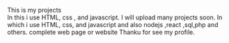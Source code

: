 This is my projects  
In this i use  HTML, css , and javascript.
I will upload many projects soon.
In which i use HTML, css, and javascript and also nodejs ,react ,sql,php and others.
complete web page or website 
Thanku for see my profile.
 